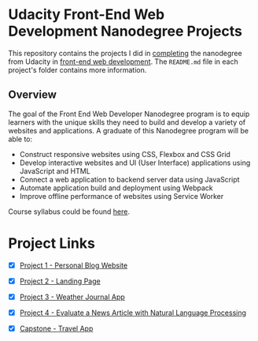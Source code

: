 # Udacity Front-End Web Development Nanodegree Projects
This repository contains the projects I did in [completing](https://graduation.udacity.com/confirm/QDPPJHUW) the nanodegree from Udacity in [front-end web development](https://www.udacity.com/course/front-end-web-developer-nanodegree--nd0011). The `README.md` file in each project's folder contains more information.

## Overview
The goal of the Front End Web Developer Nanodegree program is to equip learners with the unique skills they need to build and develop a variety of websites and applications. A graduate of this Nanodegree program will be able to:
- Construct responsive websites using CSS, Flexbox and CSS Grid
- Develop interactive websites and UI (User Interface) applications using JavaScript and HTML
- Connect a web application to backend server data using JavaScript
- Automate application build and deployment using Webpack
- Improve offline performance of websites using Service Worker

Course syllabus could be found [here](Syllabus.pdf).

# Project Links
- [x] [Project 1 - Personal Blog Website](Project%201%20-%20Personal%20Blog%20Website)
- [x] [Project 2 - Landing Page](Project%202%20-%20Landing%20Page)
- [x] [Project 3 - Weather Journal App](Project%203%20-%20Weather%20Journal%20App)
- [x] [Project 4 - Evaluate a News Article with Natural Language Processing](Project%204%20-%20Evaluate%20a%20News%20Article%20with%20Natural%20Language%20Processing)
- [x] [Capstone - Travel App](Capstone%20-%20Travel%20App)





